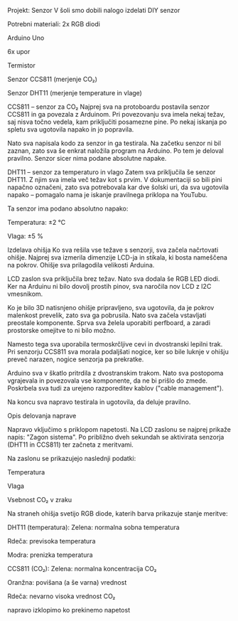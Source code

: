 Projekt: Senzor V šoli smo dobili nalogo izdelati DIY senzor

Potrebni materiali: 2x RGB diodi

Arduino Uno

6x upor

Termistor

Senzor CCS811 (merjenje CO₂)

Senzor DHT11 (merjenje temperature in vlage)

CCS811 – senzor za CO₂ Najprej sva na protoboardu postavila senzor CCS811 in ga povezala z Arduinom. Pri povezovanju sva imela nekaj težav, saj nisva točno vedela, kam priključiti posamezne pine. Po nekaj iskanja po spletu sva ugotovila napako in jo popravila.

Nato sva napisala kodo za senzor in ga testirala. Na začetku senzor ni bil zaznan, zato sva še enkrat naložila program na Arduino. Po tem je deloval pravilno. Senzor sicer nima podane absolutne napake.

DHT11 – senzor za temperaturo in vlago Zatem sva priključila še senzor DHT11. Z njim sva imela več težav kot s prvim. V dokumentaciji so bili pini napačno označeni, zato sva potrebovala kar dve šolski uri, da sva ugotovila napako – pomagalo nama je iskanje pravilnega priklopa na YouTubu.

Ta senzor ima podano absolutno napako:

Temperatura: ±2 °C

Vlaga: ±5 %

Izdelava ohišja Ko sva rešila vse težave s senzorji, sva začela načrtovati ohišje. Najprej sva izmerila dimenzije LCD-ja in stikala, ki bosta nameščena na pokrov. Ohišje sva prilagodila velikosti Arduina.

LCD zaslon sva priključila brez težav. Nato sva dodala še RGB LED diodi. Ker na Arduinu ni bilo dovolj prostih pinov, sva naročila nov LCD z I2C vmesnikom.

Ko je bilo 3D natisnjeno ohišje pripravljeno, sva ugotovila, da je pokrov malenkost prevelik, zato sva ga pobrusila. Nato sva začela vstavljati preostale komponente. Sprva sva želela uporabiti perfboard, a zaradi prostorske omejitve to ni bilo možno.

Namesto tega sva uporabila termoskrčljive cevi in dvostranski lepilni trak. Pri senzorju CCS811 sva morala podaljšati nogice, ker so bile luknje v ohišju preveč narazen, nogice senzorja pa prekratke.

Arduino sva v škatlo pritrdila z dvostranskim trakom. Nato sva postopoma vgrajevala in povezovala vse komponente, da ne bi prišlo do zmede. Poskrbela sva tudi za urejeno razporeditev kablov ("cable management").

Na koncu sva napravo testirala in ugotovila, da deluje pravilno.

Opis delovanja naprave

Napravo vključimo s priklopom napetosti. Na LCD zaslonu se najprej prikaže napis: "Zagon sistema". Po približno dveh sekundah se aktivirata senzorja (DHT11 in CCS811) ter začneta z meritvami.

Na zaslonu se prikazujejo naslednji podatki:

Temperatura

Vlaga

Vsebnost CO₂ v zraku

Na straneh ohišja svetijo RGB diode, katerih barva prikazuje stanje meritve:

DHT11 (temperatura): Zelena: normalna sobna temperatura

Rdeča: previsoka temperatura

Modra: prenizka temperatura

CCS811 (CO₂): Zelena: normalna koncentracija CO₂

Oranžna: povišana (a še varna) vrednost

Rdeča: nevarno visoka vrednost CO₂

napravo izklopimo ko prekinemo napetost
